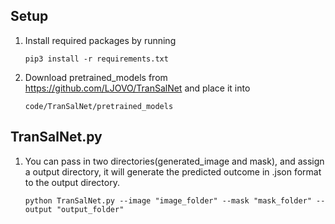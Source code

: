 ## Setup
1. Install required packages by running
    ```
    pip3 install -r requirements.txt
    ```

2. Download pretrained_models from https://github.com/LJOVO/TranSalNet and place it into 
    ```
    code/TranSalNet/pretrained_models
    ```
## TranSalNet.py
1. You can pass in two directories(generated_image and mask), and assign a output directory, it will generate the predicted outcome in .json format to the output directory.
    ```
    python TranSalNet.py --image "image_folder" --mask "mask_folder" --output "output_folder"
    ```